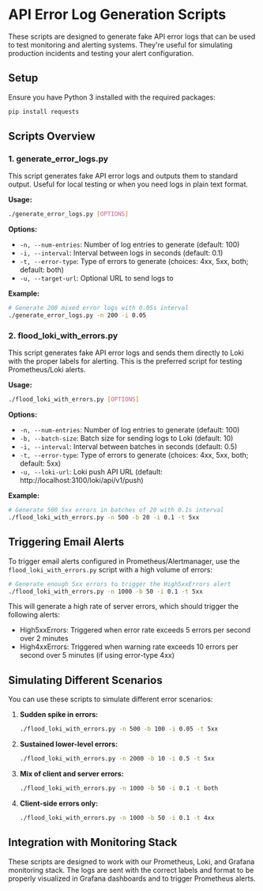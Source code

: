 # API Error Log Generation Scripts

These scripts are designed to generate fake API error logs that can be used to test monitoring and alerting systems. They're useful for simulating production incidents and testing your alert configuration.

## Setup

Ensure you have Python 3 installed with the required packages:

```bash
pip install requests
```

## Scripts Overview

### 1. generate_error_logs.py

This script generates fake API error logs and outputs them to standard output. Useful for local testing or when you need logs in plain text format.

**Usage:**

```bash
./generate_error_logs.py [OPTIONS]
```

**Options:**

- `-n, --num-entries`: Number of log entries to generate (default: 100)
- `-i, --interval`: Interval between logs in seconds (default: 0.1)
- `-t, --error-type`: Type of errors to generate (choices: 4xx, 5xx, both; default: both)
- `-u, --target-url`: Optional URL to send logs to

**Example:**

```bash
# Generate 200 mixed error logs with 0.05s interval
./generate_error_logs.py -n 200 -i 0.05
```

### 2. flood_loki_with_errors.py

This script generates fake API error logs and sends them directly to Loki with the proper labels for alerting. This is the preferred script for testing Prometheus/Loki alerts.

**Usage:**

```bash
./flood_loki_with_errors.py [OPTIONS]
```

**Options:**

- `-n, --num-entries`: Number of log entries to generate (default: 100)
- `-b, --batch-size`: Batch size for sending logs to Loki (default: 10)
- `-i, --interval`: Interval between batches in seconds (default: 0.5)
- `-t, --error-type`: Type of errors to generate (choices: 4xx, 5xx, both; default: 5xx)
- `-u, --loki-url`: Loki push API URL (default: http://localhost:3100/loki/api/v1/push)

**Example:**

```bash
# Generate 500 5xx errors in batches of 20 with 0.1s interval
./flood_loki_with_errors.py -n 500 -b 20 -i 0.1 -t 5xx
```

## Triggering Email Alerts

To trigger email alerts configured in Prometheus/Alertmanager, use the `flood_loki_with_errors.py` script with a high volume of errors:

```bash
# Generate enough 5xx errors to trigger the High5xxErrors alert
./flood_loki_with_errors.py -n 1000 -b 50 -i 0.1 -t 5xx
```

This will generate a high rate of server errors, which should trigger the following alerts:
- High5xxErrors: Triggered when error rate exceeds 5 errors per second over 2 minutes
- High4xxErrors: Triggered when warning rate exceeds 10 errors per second over 5 minutes (if using error-type 4xx)

## Simulating Different Scenarios

You can use these scripts to simulate different error scenarios:

1. **Sudden spike in errors:**
   ```bash
   ./flood_loki_with_errors.py -n 500 -b 100 -i 0.05 -t 5xx
   ```

2. **Sustained lower-level errors:**
   ```bash
   ./flood_loki_with_errors.py -n 2000 -b 10 -i 0.5 -t 5xx
   ```

3. **Mix of client and server errors:**
   ```bash
   ./flood_loki_with_errors.py -n 1000 -b 50 -i 0.1 -t both
   ```

4. **Client-side errors only:**
   ```bash
   ./flood_loki_with_errors.py -n 1000 -b 50 -i 0.1 -t 4xx
   ```

## Integration with Monitoring Stack

These scripts are designed to work with our Prometheus, Loki, and Grafana monitoring stack. The logs are sent with the correct labels and format to be properly visualized in Grafana dashboards and to trigger Prometheus alerts. 